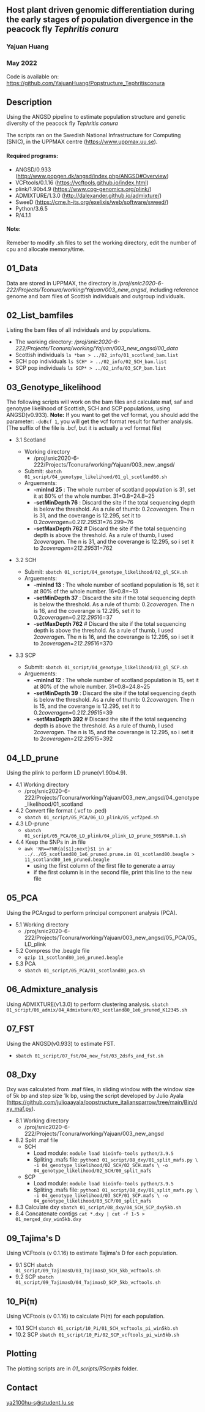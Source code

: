 ## Host plant driven genomic differentiation during the early stages of population divergence in the peacock fly *Tephritis conura*
### Yajuan Huang
### May 2022

Code is available on: <https://github.com/YajuanHuang/Popstructure_Tephritisconura>

## Description
Using the ANGSD pipeline to estimate population structure and genetic diversity of the peacock fly *Tephritis conura*

The scripts ran on the Swedish National Infrastructure for Computing (SNIC), in the UPPMAX centre (<https://www.uppmax.uu.se>).

#### Required programs:
- ANGSD/0.933 (<http://www.popgen.dk/angsd/index.php/ANGSD#Overview>)
- VCFtools/0.1.16 (<https://vcftools.github.io/index.html>)
- plink/1.90b4.9 (<https://www.cog-genomics.org/plink/>)
- ADMIXTURE/1.3.0 (<http://dalexander.github.io/admixture/>)
- SweeD (<https://cme.h-its.org/exelixis/web/software/sweed/>)
- Python/3.6.5
- R/4.1.1

#### Note:
Remeber to modify .sh files to set the working directory, edit the number of cpu and allocate memory/time.

## 01_Data
Data are stored in UPPMAX, the directory is */proj/snic2020-6-222/Projects/Tconura/working/Yajuan/003_new_angsd*, including reference genome and bam files of Scottish individuals and outgroup individuals.

## 02_List_bamfiles
Listing the bam files of all individuals and by populations.
- The working directory: */proj/snic2020-6-222/Projects/Tconura/working/Yajuan/003_new_angsd/00_data*
- Scottish individuals
  `ls *bam > ../02_info/01_scotland_bam.list`
- SCH pop individuals
  `ls SCH* > ../02_info/02_SCH_bam.list`
- SCP pop individuals
  `ls SCP* > ../02_info/03_SCP_bam.list`

## 03_Genotype_likelihood
The following scripts will work on the bam files and calculate maf, saf and genotype likelihood of Scottish, SCH and SCP populations, using ANGSD(v0.933).
**Note:** If you want to get the vcf format, you should add the parameter: `-doBcf 1`, you will get the vcf format result for further analysis.(The suffix of the file is .bcf, but it is actually a vcf format file)
- 3.1 Scotland
  - Working directory
    - /proj/snic2020-6-222/Projects/Tconura/working/Yajuan/003_new_angsd/
  - Submit: `sbatch 01_script/04_genotype_likelihood/01_gl_scotland80.sh`
  - Arguements:
    - **-minInd 25** : The whole number of scotland population is 31, set it at 80% of the whole number. 31*0.8=24.8~25
    - **-setMinDepth 76** : Discard the site if the total sequencing depth is below the threshold. As a rule of thumb: 0.2*coverage*n. The n is 31, and the coverange is 12.295, set it to 0.2*coverage*n=0.2*12.295*31=76.299~76
    - **-setMaxDepth 762** # Discard the site if the total sequencing depth is above the threshold. As a rule of thumb, I used 2*coverage*n. The n is 31, and the coverange is 12.295, so i set it to 2*coverage*n=2*12.295*31=762

- 3.2 SCH
  - Submit: `sbatch 01_script/04_genotype_likelihood/02_gl_SCH.sh`
  - Arguements:
    - **-minInd 13** : The whole number of scotland population is 16, set it at 80% of the whole number. 16*0.8=~13
    - **-setMinDepth 37** : Discard the site if the total sequencing depth is below the threshold. As a rule of thumb: 0.2*coverage*n. The n is 16, and the coverange is 12.295, set it to 0.2*coverage*n=0.2*12.295*16=37
    - **-setMaxDepth 762** # Discard the site if the total sequencing depth is above the threshold. As a rule of thumb, I used 2*coverage*n. The n is 16, and the coverange is 12.295, so i set it to 2*coverage*n=2*12.295*16=370

- 3.3 SCP
  - Submit: `sbatch 01_script/04_genotype_likelihood/03_gl_SCP.sh`
  - Arguements:
    - **-minInd 12** : The whole number of scotland population is 15, set it at 80% of the whole number. 31*0.8=24.8~25
    - **-setMinDepth 39** : Discard the site if the total sequencing depth is below the threshold. As a rule of thumb: 0.2*coverage*n. The n is 15, and the coverange is 12.295, set it to 0.2*coverage*n=0.2*12.295*15=39
    - **-setMaxDepth 392** # Discard the site if the total sequencing depth is above the threshold. As a rule of thumb, I used 2*coverage*n. The n is 15, and the coverange is 12.295, so i set it to 2*coverage*n=2*12.295*15=392

## 04_LD_prune
Using the plink to perform LD prune(v1.90b4.9).
- 4.1 Working directory
  - /proj/snic2020-6-222/Projects/Tconura/working/Yajuan/003_new_angsd/04_genotype_likelihood/01_scotland
- 4.2 Convert file format (.vcf to .ped)
  - `sbatch 01_script/05_PCA/06_LD_plink/05_vcf2ped.sh`
- 4.3 LD-prune
  - `sbatch 01_script/05_PCA/06_LD_plink/04_plink_LD_prune_50SNPs0.1.sh`
- 4.4 Keep the SNPs in .in file
  - `awk 'NR==FNR{a[$1];next}$1 in a' ../../05_scotland80_1e6_pruned.prune.in 01_scotland80.beagle > 11_scotland80_1e6_pruned.beagle`
    - using the first column of the first file to generate a array
    - if the first column is in the second file, print this line to the new file

## 05_PCA
Using the PCAngsd to perform principal component analysis (PCA).
- 5.1 Working directory
  - /proj/snic2020-6-222/Projects/Tconura/working/Yajuan/003_new_angsd/05_PCA/05_LD_plink
- 5.2 Compress the .beagle file
  - `gzip 11_scotland80_1e6_pruned.beagle`
- 5.3 PCA
  - `sbatch 01_script/05_PCA/01_scotland80_pca.sh`

## 06_Admixture_analysis
Using ADMIXTURE(v1.3.0) to perform clustering  analysis.
`sbatch 01_script/06_admix/04_Admixture/03_scotland80_1e6_pruned_K12345.sh`

## 07_FST
Using the ANGSD(v0.933) to estimate FST.
- `sbatch 01_script/07_fst/04_new_fst/03_2dsfs_and_fst.sh`

## 08_Dxy
Dxy was calculated from .maf files, in sliding window with the window size of 5k bp and step size 1k bp, using the script developed by Julio Ayala (<https://github.com/julioaayala/popstructure_italiansparrow/tree/main/Bin/dxy_maf.py>).
- 8.1 Working directory
  - /proj/snic2020-6-222/Projects/Tconura/working/Yajuan/003_new_angsd
- 8.2 Split .maf file
  - SCH
    - Load module: `module load bioinfo-tools python/3.9.5`
    - Spliting .mafs file: `python3 01_script/08_dxy/01_split_mafs.py \
    -i 04_genotype_likelihood/02_SCH/02_SCH.mafs \
    -o 04_genotype_likelihood/02_SCH/00_split_mafs`
  - SCP
    - Load module: `module load bioinfo-tools python/3.9.5`
    - Spliting .mafs file: `python3 01_script/08_dxy/01_split_mafs.py \
    -i 04_genotype_likelihood/03_SCP/01_SCP.mafs \
    -o 04_genotype_likelihood/03_SCP/00_split_mafs`
- 8.3 Calculate dxy
  `sbatch 01_script/08_dxy/04_SCH_SCP_dxy5kb.sh`
- 8.4 Concatenate contigs
  `cat *.dxy | cut -f 1-5 > 01_merged_dxy_win5kb.dxy`

## 09_Tajima's D
Using VCFtools (v 0.1.16) to estimate Tajima's D for each population.
- 9.1 SCH
  `sbatch 01_script/09_TajimasD/03_TajimasD_SCH_5kb_vcftools.sh`
- 9.2 SCP
  `sbatch 01_script/09_TajimasD/04_TajimasD_SCP_5kb_vcftools.sh`

## 10_Pi(π)
Using VCFtools (v 0.1.16) to calculate Pi(π) for each population.
- 10.1 SCH
  `sbatch 01_script/10_Pi/01_SCH_vcftools_pi_win5kb.sh`
- 10.2 SCP
  `sbatch 01_script/10_Pi/02_SCP_vcftools_pi_win5kb.sh`

## Plotting
The plotting scripts are in *01_scripts/RScrpits* folder.

## Contact
<ya2100hu-s@student.lu.se>

